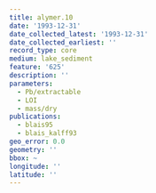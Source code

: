 ```yaml
---
title: alymer.10
date: '1993-12-31'
date_collected_latest: '1993-12-31'
date_collected_earliest: ''
record_type: core
medium: lake_sediment
feature: '625'
description: ''
parameters:
  - Pb/extractable
  - LOI
  - mass/dry
publications:
  - blais95
  - blais_kalff93
geo_error: 0.0
geometry: ''
bbox: ~
longitude: ''
latitude: ''
---
```

